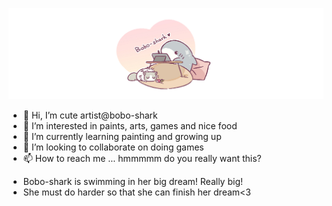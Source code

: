 ![image](https://github.com/bobo-shark/bobo-shark/blob/main/sharkworking.jpg)

- 👋 Hi, I’m cute artist@bobo-shark
- 👀 I’m interested in paints, arts, games and nice food
- 🌱 I’m currently learning painting and growing up
- 💞️ I’m looking to collaborate on doing games
- 📫 How to reach me ... hmmmmm do you really want this?

<!---
bobo-shark/bobo-shark is a ✨ special ✨ repository because its `README.md` (this file) appears on your GitHub profile.
You can click the Preview link to take a look at your changes.
--->

- Bobo-shark is swimming in her big dream! Really big!
- She must do harder so that she can finish her dream<3
